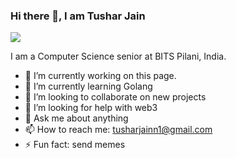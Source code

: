 ### Hi there 👋, I am Tushar Jain
![](https://raw.githubusercontent.com/rodrigograca31/rodrigograca31/master/matrix.svg)

I am a Computer Science senior at BITS Pilani, India.

- 🔭 I’m currently working on this page. 
- 🌱 I’m currently learning Golang 
- 👯 I’m looking to collaborate on new projects 
- 🤔 I’m looking for help with web3 
- 💬 Ask me about anything 
- 📫 How to reach me: tusharjainn1@gmail.com 
- ⚡ Fun fact: send memes 




